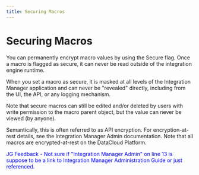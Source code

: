 ```yaml
---
title: Securing Macros
---
```


# Securing Macros

You can permanently encrypt macro values by using the Secure flag. Once a macro is flagged as secure, it can never be read outside of the integration engine runtime.

When you set a macro as secure, it is masked at all levels of the Integration Manager application and can never be "revealed" directly, including from the UI, the API, or any logging mechanism.

Note that secure macros can still be edited and/or deleted by users with write permission to the macro parent object, but the value can never be viewed (by anyone).

Semantically, this is often referred to as API encryption. For encryption-at-rest details, see the Integration Manager Admin documentation. Note that all macros are encrypted-at-rest on the DataCloud Platform.

<font color="blue">
JG Feedback - Not sure if "Integration Manager Admin" on line 13 is suppose to be a link to Integration Manager Administration Guide or just referenced.
</font>
